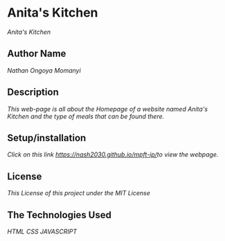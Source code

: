 # Anita's Kitchen
  *Anita's Kitchen*

## Author Name
  *Nathan Ongoya Momanyi*

## Description
  *This web-page is all about the Homepage of a website named Anita's Kitchen and the type of meals that can be found there.*

## Setup/installation
  *Click on this link <https://nash2030.github.io/mpft-ip/>to view the webpage.*

## License
  *This License of this project under the MIT License*

## The Technologies Used
  *HTML*
  *CSS*
  *JAVASCRIPT*
